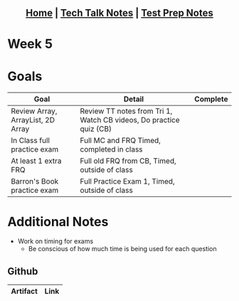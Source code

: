 <h2 align="center"> <a href="https://rachelklee.github.io/csa-datastructures/">Home</a> | <a href="https://rachelklee.github.io/csa-datastructures/techtalknotes">Tech Talk Notes</a> | <a href="https://rachelklee.github.io/csa-datastructures/testprep">Test Prep Notes</a></h2>

# Week 5

# Goals
| Goal | Detail | Complete |
|---|---|---|
| Review Array, ArrayList, 2D Array | Review TT notes from Tri 1, Watch CB videos, Do practice quiz (CB) | |
| In Class full practice exam | Full MC and FRQ Timed, completed in class | |
| At least 1 extra FRQ | Full old FRQ from CB, Timed, outside of class | |
| Barron's Book practice exam | Full Practice Exam 1, Timed, outside of class | |

# Additional Notes
* Work on timing for exams
     * Be conscious of how much time is being used for each question

## Github

| Artifact | Link |
| -- | -- |

